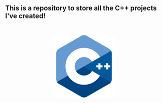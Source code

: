 ## This is a repository to store all the C++ projects I've created! 
<br>

<div align= "center">

<a href="https://www.w3schools.com/cpp/" target="_blank"> <img src="https://raw.githubusercontent.com/devicons/devicon/master/icons/cplusplus/cplusplus-original.svg" alt="cplusplus" width="200" height="200"/> </a>

</div>
<br>
